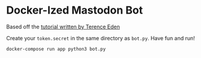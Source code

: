 # Docker-Ized Mastodon Bot


Based off the [tutorial written by Terence Eden](https://shkspr.mobi/blog/2018/08/easy-guide-to-building-mastodon-bots/)

Create your `token.secret` in the same directory as `bot.py`. Have fun and run!

```
docker-compose run app python3 bot.py
```
